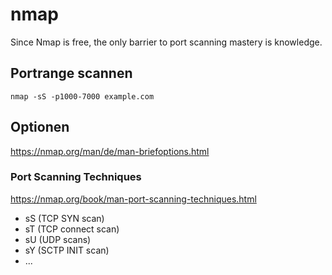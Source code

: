 
# nmap 

Since Nmap is free, the only barrier to port scanning mastery is knowledge.

## Portrange scannen 

```
nmap -sS -p1000-7000 example.com
```

## Optionen 

https://nmap.org/man/de/man-briefoptions.html

### Port Scanning Techniques

https://nmap.org/book/man-port-scanning-techniques.html

* sS (TCP SYN scan)
* sT (TCP connect scan)
* sU (UDP scans)
* sY (SCTP INIT scan)
* ...
